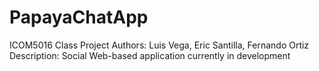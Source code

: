 # PapayaChatApp
ICOM5016 Class Project
Authors: Luis Vega, Eric Santilla, Fernando Ortiz
Description: Social Web-based application currently in development
